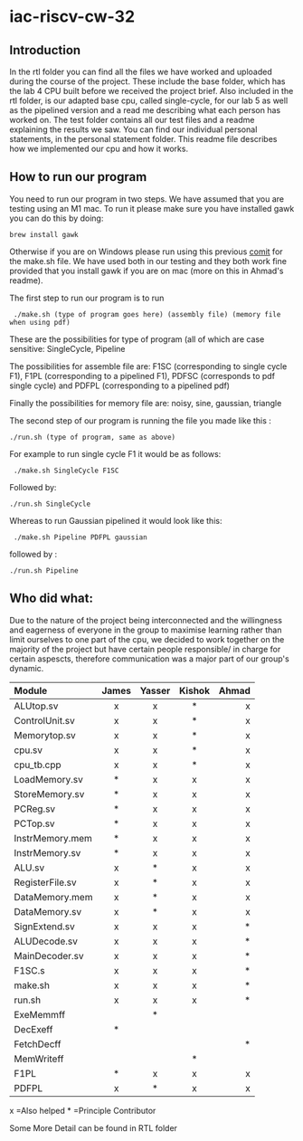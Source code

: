 # iac-riscv-cw-32
## Introduction

In the rtl folder you can find all the files we have worked and uploaded during the course of the project. These include the base folder, which has the lab 4 CPU built before we received the project brief. Also included in the rtl folder, is our adapted base cpu, called single-cycle, for our lab 5 as well as the pipelined version and a read me describing what each person has worked on. The test folder contains all our test files and a readme explaining the results we saw. You can find our individual personal statements, in the personal statement folder.
This readme file describes how we implemented our cpu and how it works.

## How to run our program

You need to run our program in two steps. We have assumed that you are testing using an M1 mac. To run it please make sure you have installed gawk you can do this by doing: 

```shell 
brew install gawk
```
Otherwise if you are on Windows please run using this previous [comit](https://github.com/EIE2-IAC-Labs/iac-riscv-cw-32/commit/b7c1a90331fcb9cff28e1bed93c3625fc68cc35f) for the make.sh file. We have used both in our testing and they both work fine provided that you install gawk if you are on mac (more on this in Ahmad's readme).

The first step to run our program is to run 
``` shell
 ./make.sh (type of program goes here) (assembly file) (memory file when using pdf)
```
These are the possibilities for type of program (all of which are case sensitive: SingleCycle, Pipeline

The possibilities for assemble file are: F1SC (corresponding to single cycle F1), F1PL (corresponding to a pipelined F1), PDFSC (corresponds to pdf single cycle) and PDFPL (corresponding to a pipelined pdf)

Finally the possibilities for memory file are: noisy, sine, gaussian, triangle

The second step of our program is running the file you made like this :

```shell
./run.sh (type of program, same as above)
```

For example to run single cycle F1 it would be as follows:

``` shell
 ./make.sh SingleCycle F1SC 
```

Followed by:

```shell
./run.sh SingleCycle
```

Whereas to run Gaussian pipelined it would look like this:

``` shell
 ./make.sh Pipeline PDFPL gaussian 
```
followed by :

```shell
./run.sh Pipeline
```

## Who did what:

Due to the nature of the project being interconnected and the willingness and eagerness of everyone in the group to maximise learning rather than limit ourselves to one part of the cpu, we decided to work together on the majority of the project but have certain people responsible/ in charge for certain aspescts, therefore communication was a major part of our group's dynamic.

| Module          | James        | Yasser         | Kishok     |Ahmad    |
| :---            |    :----:    |          :---: |:---:       |-----:   |
| ALUtop.sv       |    x         |    x           | *          |  x      |
| ControlUnit.sv  |        x     |     x          |  *         |  x      |
|Memorytop.sv     |         x    |     x          |  *         |  x      |
|cpu.sv           |          x   |     x          |  *         |  x      |
|cpu_tb.cpp       |         x    |     x          |  *         |  x      |
|LoadMemory.sv    |   *          |     x          |  x         |   x     |
|StoreMemory.sv   |   *          |     x          |  x         |   x     |
|PCReg.sv         |   *          |      x         |  x         |  x      |
|PCTop.sv         |   *          |      x         |  x         |  x      |
|InstrMemory.mem  |   *          |      x         |   x        |  x      |
|InstrMemory.sv   |   *          |     x          |  x         |  x      |
|ALU.sv           |         x    |  *             |   x        |  x      |
|RegisterFile.sv  |         x    |  *             |    x       |  x      |
|DataMemory.mem   |         x    |  *             |    x       |  x      |
|DataMemory.sv    |         x    |  *             |    x       |  x      |
|SignExtend.sv    |  x           |      x         |    x       |  *      |
|ALUDecode.sv     |  x           |      x         |    x       |  *      |
|MainDecoder.sv   |  x           |      x         |    x       |  *      |
|F1SC.s           |  x           |      x         |    x       |  *      |
|make.sh          |  x           |      x         |    x       |  *      |
|run.sh           |  x           |      x         |    x       |  *      |
|ExeMemmff        |              |     *          |            |         |
|DecExeff         |  *           |                |            |         |
|FetchDecff       |              |                |            |  *      |
|MemWriteff       |              |                |   *        |         | 
|F1PL             |  *           |  x             |   x        |   x     |
|PDFPL            |  x           |   *            |   x        |  x      |   

x =Also helped        * =Principle Contributor

Some More Detail can be found in RTL folder

